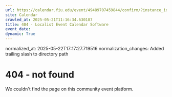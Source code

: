 ```yaml
---
url: https://calendar.fiu.edu/event/49489707459844/confirm/?instance_id=49489707479311&return=https%3A%2F%2Fcalendar.fiu.edu%2Fcalendar%3Fevent_types%255B%255D%3D121720
site: Calendar
crawled_at: 2025-05-21T11:16:34.630187
title: 404 - Localist Event Calendar Software
event_date: 
dynamic: True
---
```

normalized_at: 2025-05-22T17:17:27.719516
normalization_changes: Added trailing slash to directory path

# 404 - not found
We couldn't find the page on this community event platform.
